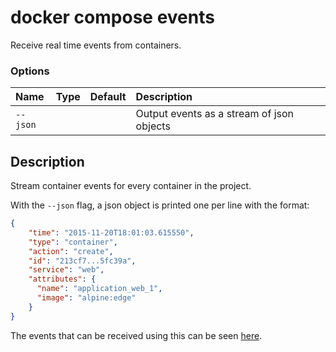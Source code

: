 # docker compose events

<!---MARKER_GEN_START-->
Receive real time events from containers.

### Options

| Name     | Type | Default | Description                               |
|:---------|:-----|:--------|:------------------------------------------|
| `--json` |      |         | Output events as a stream of json objects |


<!---MARKER_GEN_END-->

## Description

Stream container events for every container in the project.

With the `--json` flag, a json object is printed one per line with the format:

```json
{
    "time": "2015-11-20T18:01:03.615550",
    "type": "container",
    "action": "create",
    "id": "213cf7...5fc39a",
    "service": "web",
    "attributes": {
      "name": "application_web_1",
      "image": "alpine:edge"
    }
}
```

The events that can be received using this can be seen [here](https://docs.docker.com/engine/reference/commandline/events/#object-types).
